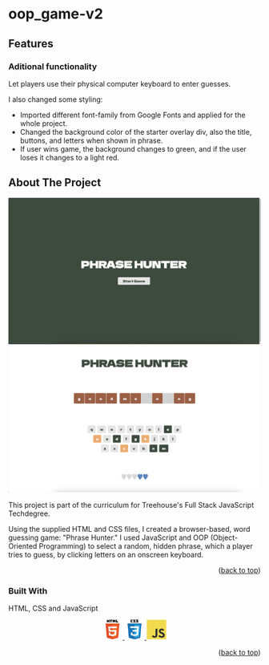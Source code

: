 # oop_game-v2

<!-- FEATURES -->

## Features

### Aditional functionality

Let players use their physical computer keyboard to enter guesses.

I also changed some styling:
- Imported different font-family from Google Fonts and applied for the whole project.
- Changed the background color of the starter overlay div, also the title, buttons, and letters when shown in phrase. 
- If user wins game, the background changes to green, and if the user loses it changes to a light red.


<!-- ABOUT THE PROJECT -->

## About The Project

![Product screenshot](<Screenshot 2023-10-02 at 4.08.58 PM.png>)
![Product screenshot](<Screenshot 2023-10-02 at 4.09.56 PM.png>)

This project is part of the curriculum for Treehouse's Full Stack JavaScript Techdegree.

Using the supplied HTML and CSS files, I created a browser-based, word guessing game: "Phrase Hunter." I used JavaScript and OOP (Object-Oriented Programming) to select a random, hidden phrase, which a player tries to guess, by clicking letters on an onscreen keyboard.


<p align="right">(<a href="#readme-top">back to top</a>)</p>

<!-- BUILT WITH -->

### Built With

HTML, CSS and JavaScript

<p align="center"> <a href="https://www.w3.org/html/" target="_blank" rel="noreferrer"> <img src="https://raw.githubusercontent.com/devicons/devicon/master/icons/html5/html5-original-wordmark.svg" alt="html5" width="40" height="40"/> </a> <a href="https://www.w3schools.com/css/" target="_blank" rel="noreferrer"> <img src="https://raw.githubusercontent.com/devicons/devicon/master/icons/css3/css3-original-wordmark.svg" alt="css3" width="40" height="40"/> </a> <a href="https://developer.mozilla.org/en-US/docs/Web/JavaScript" target="_blank" rel="noreferrer"> <img src="https://raw.githubusercontent.com/devicons/devicon/master/icons/javascript/javascript-original.svg" alt="javascript" width="40" height="40"/> </a></p>

<p align="right">(<a href="#readme-top">back to top</a>)</p>
